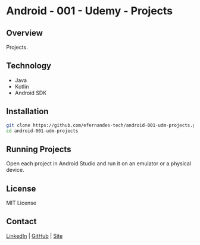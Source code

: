 # Android - 001 - Udemy - Projects

## Overview

Projects.

## Technology

- Java
- Kotlin
- Android SDK

## Installation

```sh
git clone https://github.com/efernandes-tech/android-001-udm-projects.git
cd android-001-udm-projects
```

## Running Projects

Open each project in Android Studio and run it on an emulator or a physical device.

## License

MIT License

## Contact

[LinkedIn](https://www.linkedin.com/in/efernandes-tech) | [GitHub](https://github.com/efernandes-tech) | [Site](https://edersonfernandes.com.br)
